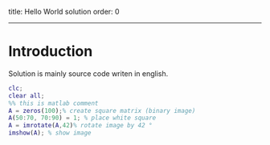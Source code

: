 title: Hello World solution
order: 0

---
# Introduction
Solution is mainly source code writen in english.
``` matlab
clc;
clear all; 
%% this is matlab comment
A = zeros(100);% create square matrix (binary image)
A(50:70, 70:90) = 1; % place white square
A = imrotate(A,42)% rotate image by 42 °
imshow(A); % show image
```


